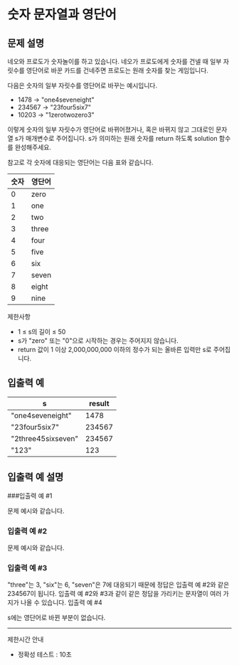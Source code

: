 # 숫자 문자열과 영단어

## 문제 설명

네오와 프로도가 숫자놀이를 하고 있습니다. 네오가 프로도에게 숫자를 건넬 때 일부 자릿수를 영단어로 바꾼 카드를 건네주면 프로도는 원래 숫자를 찾는 게임입니다.

다음은 숫자의 일부 자릿수를 영단어로 바꾸는 예시입니다.

- 1478 → "one4seveneight"
- 234567 → "23four5six7"
- 10203 → "1zerotwozero3"

이렇게 숫자의 일부 자릿수가 영단어로 바뀌어졌거나, 혹은 바뀌지 않고 그대로인 문자열 s가 매개변수로 주어집니다. s가 의미하는 원래 숫자를 return 하도록 solution 함수를 완성해주세요.

참고로 각 숫자에 대응되는 영단어는 다음 표와 같습니다.

|숫자|영단어|
|---|---|
|0	|zero|
|1	|one|
|2	|two|
|3	|three|
|4	|four|
|5	|five|
|6	|six|
|7	|seven|
|8	|eight|
|9	|nine|

제한사항
- 1 ≤ s의 길이 ≤ 50
- s가 "zero" 또는 "0"으로 시작하는 경우는 주어지지 않습니다.
- return 값이 1 이상 2,000,000,000 이하의 정수가 되는 올바른 입력만 s로 주어집니다.

## 입출력 예
|s	|result|
|---|---|
|"one4seveneight"|	1478|
|"23four5six7"|	234567|
|"2three45sixseven"|	234567|
|"123"|123|

## 입출력 예 설명
###입출력 예 #1

문제 예시와 같습니다.
### 입출력 예 #2

문제 예시와 같습니다.
### 입출력 예 #3

"three"는 3, "six"는 6, "seven"은 7에 대응되기 때문에 정답은 입출력 예 #2와 같은 234567이 됩니다.
입출력 예 #2와 #3과 같이 같은 정답을 가리키는 문자열이 여러 가지가 나올 수 있습니다.
입출력 예 #4

s에는 영단어로 바뀐 부분이 없습니다.

---

제한시간 안내
- 정확성 테스트 : 10초